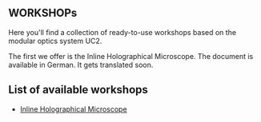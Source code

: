 ## WORKSHOPs 
Here you'll find a collection of ready-to-use workshops based on the modular optics system UC2. 

The first we offer is the Inline Holographical Microscope. The document is available in German. It gets translated soon. 

## List of available workshops
 - [Inline Holographical Microscope](./INLINE-HOLOGRAMM/Readme.md)

